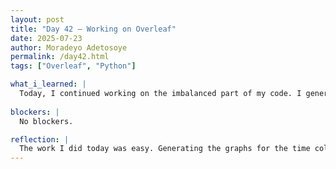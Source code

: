```yaml
---
layout: post
title: "Day 42 – Working on Overleaf"
date: 2025-07-23
author: Moradeyo Adetosoye
permalink: /day42.html
tags: ["Overleaf", "Python"]

what_i_learned: |
  Today, I continued working on the imbalanced part of my code. I generated a bar chart for the time column since I hadn't done that before, and uploaded that on Overleaf. I then wrote an analysis of the performance metrics for all the data sets. After that, I worked on my conclusion.
  
blockers: |
  No blockers.

reflection: |
  The work I did today was easy. Generating the graphs for the time column and analyzing the information I had on Overleaf wasn't much trouble. Writing the conclusion wasn't hard either. I just need to perfect the box plots I created before, then I'll be done.
---
```


